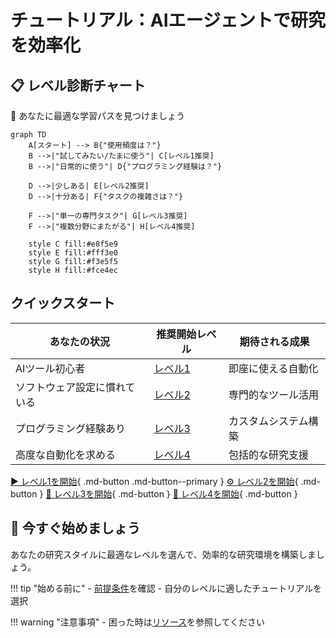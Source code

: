 # チュートリアル：AIエージェントで研究を効率化

## 📋 レベル診断チャート
🎯 あなたに最適な学習パスを見つけましょう

``` mermaid
graph TD
    A[スタート] --> B{"使用頻度は？"}
    B -->|"試してみたい/たまに使う"| C[レベル1推奨]
    B -->|"日常的に使う"| D{"プログラミング経験は？"}
    
    D -->|少しある| E[レベル2推奨]
    D -->|十分ある| F{"タスクの複雑さは？"}
    
    F -->|"単一の専門タスク"| G[レベル3推奨]
    F -->|"複数分野にまたがる"| H[レベル4推奨]
    
    style C fill:#e8f5e9
    style E fill:#fff3e0
    style G fill:#f3e5f5
    style H fill:#fce4ec
```

## クイックスタート

| あなたの状況 | 推奨開始レベル | 期待される成果 |
|--------------|-----------------|----------------|
| AIツール初心者 | [レベル1](01-try-agents/index.md) | 即座に使える自動化 |
| ソフトウェア設定に慣れている | [レベル2](02-mcp-server/index.md) | 専門的なツール活用 |
| プログラミング経験あり | [レベル3](03-build-agents/index.md) | カスタムシステム構築 |
| 高度な自動化を求める | [レベル4](04-multi-agents/index.md) | 包括的な研究支援 |

[▶️ レベル1を開始](01-try-agents/index.md){ .md-button .md-button--primary }
[⚙️ レベル2を開始](02-mcp-server/index.md){ .md-button }
[🔧 レベル3を開始](03-build-agents/index.md){ .md-button }
[🚀 レベル4を開始](04-multi-agents/index.md){ .md-button }


## 🚀 今すぐ始めましょう

あなたの研究スタイルに最適なレベルを選んで、効率的な研究環境を構築しましょう。

!!! tip "始める前に"
    - [前提条件](../getting-started/prerequisites.md)を確認
    - 自分のレベルに適したチュートリアルを選択



!!! warning "注意事項"
    - 困った時は[リソース](../resources/index.md)を参照してください